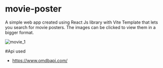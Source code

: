 # movie-poster

A simple web app created using React  Js library with Vite Template that lets you search for movie posters. The images can be clicked to view them in a bigger format.

![movie_1](https://github.com/candl3b0x/movie-poster/assets/98771722/d0a7fe72-8aaf-439e-903d-531080051b3d)


#Api used
- https://www.omdbapi.com/
